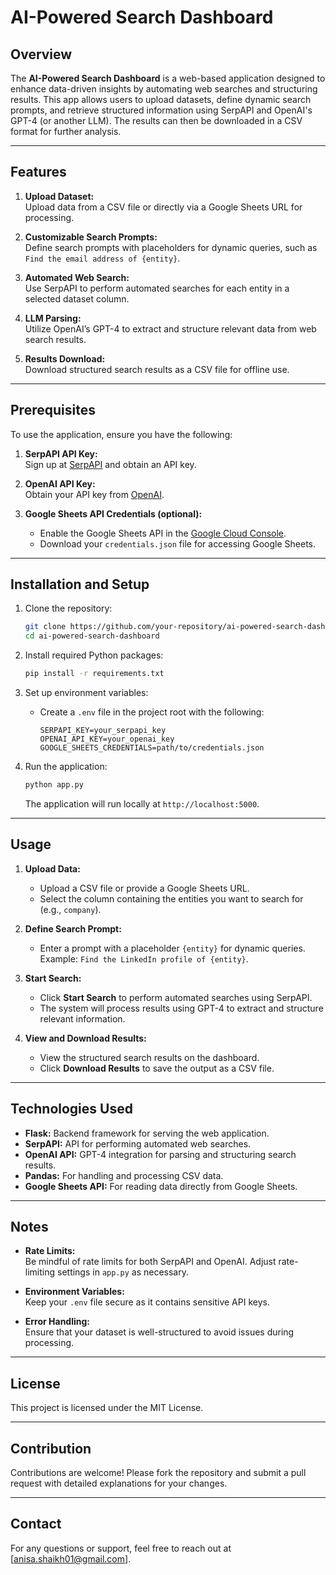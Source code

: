 # AI-Powered Search Dashboard

## Overview
The **AI-Powered Search Dashboard** is a web-based application designed to enhance data-driven insights by automating web searches and structuring results. This app allows users to upload datasets, define dynamic search prompts, and retrieve structured information using SerpAPI and OpenAI's GPT-4 (or another LLM). The results can then be downloaded in a CSV format for further analysis.

---

## Features
1. **Upload Dataset:**  
   Upload data from a CSV file or directly via a Google Sheets URL for processing.
   
2. **Customizable Search Prompts:**  
   Define search prompts with placeholders for dynamic queries, such as `Find the email address of {entity}`.

3. **Automated Web Search:**  
   Use SerpAPI to perform automated searches for each entity in a selected dataset column.

4. **LLM Parsing:**  
   Utilize OpenAI’s GPT-4 to extract and structure relevant data from web search results.

5. **Results Download:**  
   Download structured search results as a CSV file for offline use.

---

## Prerequisites
To use the application, ensure you have the following:
1. **SerpAPI API Key:**  
   Sign up at [SerpAPI](https://serpapi.com/) and obtain an API key.
   
2. **OpenAI API Key:**  
   Obtain your API key from [OpenAI](https://openai.com/).
   
3. **Google Sheets API Credentials (optional):**  
   - Enable the Google Sheets API in the [Google Cloud Console](https://console.cloud.google.com/).  
   - Download your `credentials.json` file for accessing Google Sheets.

---

## Installation and Setup

1. Clone the repository:
   ```bash
   git clone https://github.com/your-repository/ai-powered-search-dashboard.git
   cd ai-powered-search-dashboard
   ```

2. Install required Python packages:
   ```bash
   pip install -r requirements.txt
   ```

3. Set up environment variables:
   - Create a `.env` file in the project root with the following:
     ```
     SERPAPI_KEY=your_serpapi_key
     OPENAI_API_KEY=your_openai_key
     GOOGLE_SHEETS_CREDENTIALS=path/to/credentials.json
     ```

4. Run the application:
   ```bash
   python app.py
   ```
   The application will run locally at `http://localhost:5000`.

---

## Usage
1. **Upload Data:**  
   - Upload a CSV file or provide a Google Sheets URL.  
   - Select the column containing the entities you want to search for (e.g., `company`).

2. **Define Search Prompt:**  
   - Enter a prompt with a placeholder `{entity}` for dynamic queries.  
     Example: `Find the LinkedIn profile of {entity}`.

3. **Start Search:**  
   - Click **Start Search** to perform automated searches using SerpAPI.  
   - The system will process results using GPT-4 to extract and structure relevant information.

4. **View and Download Results:**  
   - View the structured search results on the dashboard.  
   - Click **Download Results** to save the output as a CSV file.

---

## Technologies Used
- **Flask:** Backend framework for serving the web application.  
- **SerpAPI:** API for performing automated web searches.  
- **OpenAI API:** GPT-4 integration for parsing and structuring search results.  
- **Pandas:** For handling and processing CSV data.  
- **Google Sheets API:** For reading data directly from Google Sheets.  

---

## Notes
- **Rate Limits:**  
  Be mindful of rate limits for both SerpAPI and OpenAI. Adjust rate-limiting settings in `app.py` as necessary.

- **Environment Variables:**  
  Keep your `.env` file secure as it contains sensitive API keys.

- **Error Handling:**  
  Ensure that your dataset is well-structured to avoid issues during processing.

---

## License
This project is licensed under the MIT License.

---

## Contribution
Contributions are welcome! Please fork the repository and submit a pull request with detailed explanations for your changes.  

---

## Contact
For any questions or support, feel free to reach out at [anisa.shaikh01@gmail.com].  
